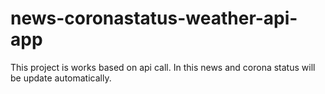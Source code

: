 # news-coronastatus-weather-api-app
This project is works based on api call.  In this news and corona status will be update automatically.
